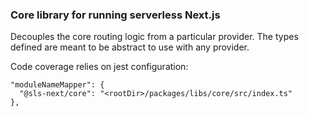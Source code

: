 ### Core library for running serverless Next.js

Decouples the core routing logic from a particular provider.
The types defined are meant to be abstract to use with any provider.

Code coverage relies on jest configuration:

    "moduleNameMapper": {
      "@sls-next/core": "<rootDir>/packages/libs/core/src/index.ts"
    },
